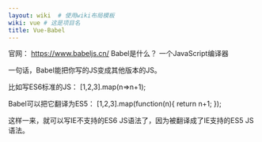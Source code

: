 ```yaml
---
layout: wiki  # 使用wiki布局模板
wiki: vue # 这是项目名
title: Vue-Babel
---
```


官网： https://www.babeljs.cn/ Babel是什么？ 一个JavaScript编译器 

一句话，Babel能把你写的JS变成其他版本的JS。 

比如写ES6标准的JS： \[1,2,3\].map(n=>n+1); 

Babel可以把它翻译为ES5： \[1,2,3\].map(function(n){ return n+1; }); 

这样一来，就可以写IE不支持的ES6 JS语法了，因为被翻译成了IE支持的ES5 JS语法。